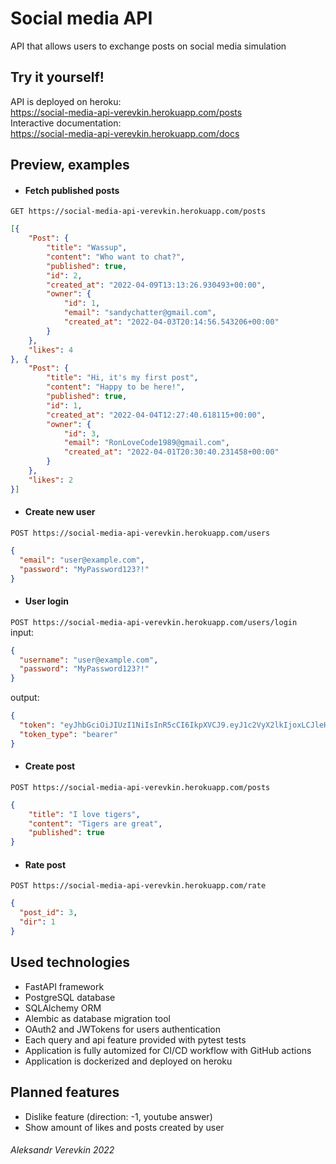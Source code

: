 # Social media API
API that allows users to exchange posts on
social media simulation

## Try it yourself!
API is deployed on heroku: <br/>
https://social-media-api-verevkin.herokuapp.com/posts <br/>
Interactive documentation: <br/>
https://social-media-api-verevkin.herokuapp.com/docs

## Preview, examples
- #### Fetch published posts <br/>
```GET https://social-media-api-verevkin.herokuapp.com/posts```
```json
[{
    "Post": {
        "title": "Wassup",
        "content": "Who want to chat?",
        "published": true,
        "id": 2,
        "created_at": "2022-04-09T13:13:26.930493+00:00",
        "owner": {
            "id": 1,
            "email": "sandychatter@gmail.com",
            "created_at": "2022-04-03T20:14:56.543206+00:00"
        }
    },
    "likes": 4
}, {
    "Post": {
        "title": "Hi, it's my first post",
        "content": "Happy to be here!",
        "published": true,
        "id": 1,
        "created_at": "2022-04-04T12:27:40.618115+00:00",
        "owner": {
            "id": 3,
            "email": "RonLoveCode1989@gmail.com",
            "created_at": "2022-04-01T20:30:40.231458+00:00"
        }
    },
    "likes": 2
}]
```
- #### Create new user <br/>
```POST https://social-media-api-verevkin.herokuapp.com/users``` 
```json
{
  "email": "user@example.com",
  "password": "MyPassword123?!"
}
```
- #### User login <br/>
```POST https://social-media-api-verevkin.herokuapp.com/users/login```<br/>
input:
```json
{
  "username": "user@example.com",
  "password": "MyPassword123?!"
}
```
output:
```json
{
  "token": "eyJhbGciOiJIUzI1NiIsInR5cCI6IkpXVCJ9.eyJ1c2VyX2lkIjoxLCJleHAiOjE2NDk1MTc0MTJ9.uIbF5LHfy_AJZ2SLhCTvEXlhMtMLDjUhc9ROsiKypDo",
  "token_type": "bearer"
}
```
- #### Create post <br/>
```POST https://social-media-api-verevkin.herokuapp.com/posts```<br/>
```json
{
    "title": "I love tigers",
    "content": "Tigers are great",
    "published": true
}
```
- #### Rate post <br/>
```POST https://social-media-api-verevkin.herokuapp.com/rate```<br/>
```json
{
  "post_id": 3,
  "dir": 1
}
```


## Used technologies
- FastAPI framework
- PostgreSQL database
- SQLAlchemy ORM
- Alembic as database migration tool
- OAuth2 and JWTokens for users authentication
- Each query and api feature provided with pytest tests
- Application is fully automized for CI/CD workflow with GitHub actions
- Application is dockerized and deployed on heroku

## Planned features
- Dislike feature (direction: -1, youtube answer)
- Show amount of likes and posts created by user

###### *Aleksandr Verevkin 2022*
